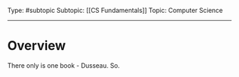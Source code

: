 Type: #subtopic
Subtopic: [[CS Fundamentals]]
Topic: Computer Science

---
# Overview

There only is one book - Dusseau. So.